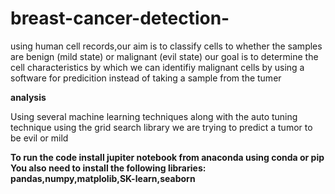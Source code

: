 # breast-cancer-detection-
 using human cell records,our aim is to classify cells to whether the samples are benign (mild state) or malignant (evil state)
our goal is to determine the cell characteristics by which we can identifiy malignant cells by using a software for predicition instead of taking a sample from the tumer

**analysis**

Using several machine learning techniques along with the auto tuning technique using the grid search library we are trying to  predict a tumor to be evil or mild 

**To run the code install jupiter notebook from anaconda using conda or pip You also need to install the following libraries: pandas,numpy,matplolib,SK-learn,seaborn**
